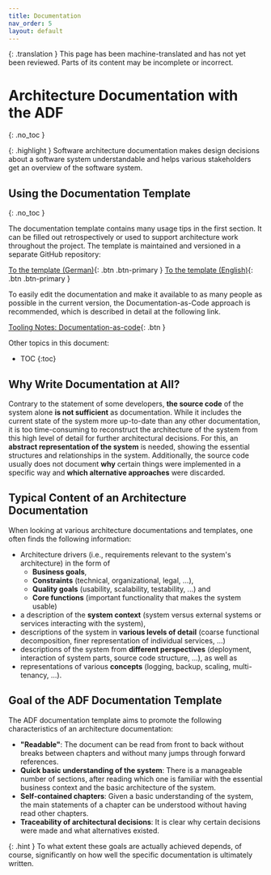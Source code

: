 ```yaml
---
title: Documentation
nav_order: 5
layout: default
---
```


{: .translation }
This page has been machine-translated and has not yet been reviewed. Parts of its content may be incomplete or incorrect.

<!-- markdownlint-disable-next-line blanks-around-headings -->
# Architecture Documentation with the ADF
{: .no_toc }

{: .highlight }
Software architecture documentation makes design decisions about a software system understandable and helps various stakeholders get an overview of the software system.

<!-- markdownlint-disable-next-line blanks-around-headings -->
## Using the Documentation Template
{: .no_toc }

The documentation template contains many usage tips in the first section. It can be filled out retrospectively or used to support architecture work throughout the project. The template is maintained and versioned in a separate GitHub repository:

[To the template (German)](https://github.com/architecture-decomposition-framework/adf-documentation-template/blob/main/template/architecture-documentation-de.md){: .btn .btn-primary }
[To the template (English)](https://github.com/architecture-decomposition-framework/adf-documentation-template/blob/main/template/architecture-documentation-en.md){: .btn .btn-primary }

To easily edit the documentation and make it available to as many people as possible in the current version, the Documentation-as-Code approach is recommended, which is described in detail at the following link.

[Tooling Notes: Documentation-as-code](doc-as-code/){: .btn }

Other topics in this document:

- TOC
{:toc}

## Why Write Documentation at All?

Contrary to the statement of some developers, **the source code** of the system alone **is not sufficient** as documentation. While it includes the current state of the system more up-to-date than any other documentation, it is too time-consuming to reconstruct the architecture of the system from this high level of detail for further architectural decisions. For this, an **abstract representation of the system** is needed, showing the essential structures and relationships in the system. Additionally, the source code usually does not document **why** certain things were implemented in a specific way and **which alternative approaches** were discarded.

## Typical Content of an Architecture Documentation

When looking at various architecture documentations and templates, one often finds the following information:

- Architecture drivers (i.e., requirements relevant to the system's architecture) in the form of
  - **Business goals**,
  - **Constraints** (technical, organizational, legal, ...),
  - **Quality goals** (usability, scalability, testability, ...) and
  - **Core functions** (important functionality that makes the system usable)
- a description of the **system context** (system versus external systems or services interacting with the system),
- descriptions of the system in **various levels of detail** (coarse functional decomposition, finer representation of individual services, ...)
- descriptions of the system from **different perspectives** (deployment, interaction of system parts, source code structure, ...), as well as
- representations of various **concepts** (logging, backup, scaling, multi-tenancy, ...).

## Goal of the ADF Documentation Template

The ADF documentation template aims to promote the following characteristics of an architecture documentation:

- **"Readable"**: The document can be read from front to back without breaks between chapters and without many jumps through forward references.
- **Quick basic understanding of the system**: There is a manageable number of sections, after reading which one is familiar with the essential business context and the basic architecture of the system.
- **Self-contained chapters**: Given a basic understanding of the system, the main statements of a chapter can be understood without having read other chapters.
- **Traceability of architectural decisions**: It is clear why certain decisions were made and what alternatives existed.

{: .hint }
To what extent these goals are actually achieved depends, of course, significantly on how well the specific documentation is ultimately written.
